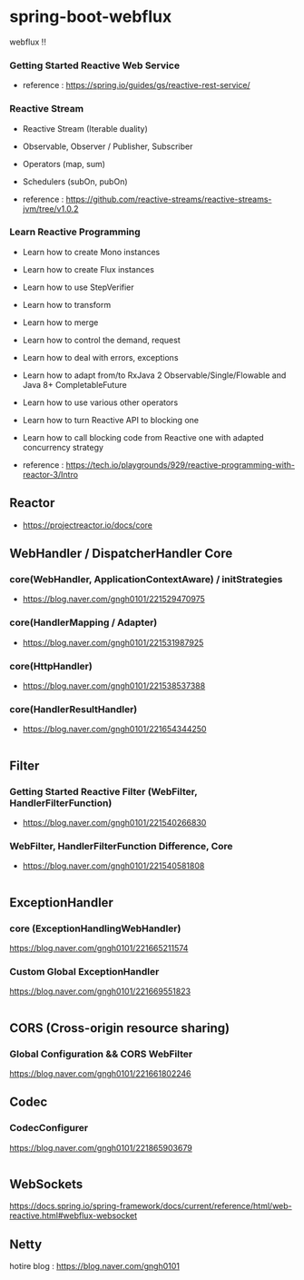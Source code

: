 # spring-boot-webflux

webflux !! 


### Getting Started Reactive Web Service

- reference : https://spring.io/guides/gs/reactive-rest-service/


### Reactive Stream 

- Reactive Stream (Iterable duality)

- Observable, Observer / Publisher, Subscriber

- Operators (map, sum)

- Schedulers (subOn, pubOn)

- reference : https://github.com/reactive-streams/reactive-streams-jvm/tree/v1.0.2

### Learn Reactive Programming

- Learn how to create Mono instances

- Learn how to create Flux instances

- Learn how to use StepVerifier

- Learn how to transform

- Learn how to merge

- Learn how to control the demand, request

- Learn how to deal with errors, exceptions

- Learn how to adapt from/to RxJava 2 Observable/Single/Flowable and Java 8+ CompletableFuture

- Learn how to use various other operators

- Learn how to turn Reactive API to blocking one

- Learn how to call blocking code from Reactive one with adapted concurrency strategy

- reference : https://tech.io/playgrounds/929/reactive-programming-with-reactor-3/Intro

## Reactor 

- https://projectreactor.io/docs/core


## WebHandler / DispatcherHandler Core

### core(WebHandler, ApplicationContextAware) / initStrategies

- https://blog.naver.com/gngh0101/221529470975

### core(HandlerMapping / Adapter)
  
- https://blog.naver.com/gngh0101/221531987925
  
### core(HttpHandler)

- https://blog.naver.com/gngh0101/221538537388   

### core(HandlerResultHandler)

- https://blog.naver.com/gngh0101/221654344250


~~~
~~~

## Filter

### Getting Started Reactive Filter (WebFilter, HandlerFilterFunction)

- https://blog.naver.com/gngh0101/221540266830

### WebFilter, HandlerFilterFunction Difference, Core

- https://blog.naver.com/gngh0101/221540581808

```
```
## ExceptionHandler

### core (ExceptionHandlingWebHandler)

https://blog.naver.com/gngh0101/221665211574

### Custom Global ExceptionHandler

https://blog.naver.com/gngh0101/221669551823


```
```
## CORS (Cross-origin resource sharing)

### Global Configuration && CORS WebFilter

https://blog.naver.com/gngh0101/221661802246


## Codec 

### CodecConfigurer 
https://blog.naver.com/gngh0101/221865903679

```
```
## WebSockets

https://docs.spring.io/spring-framework/docs/current/reference/html/web-reactive.html#webflux-websocket

## Netty


hotire blog : https://blog.naver.com/gngh0101


